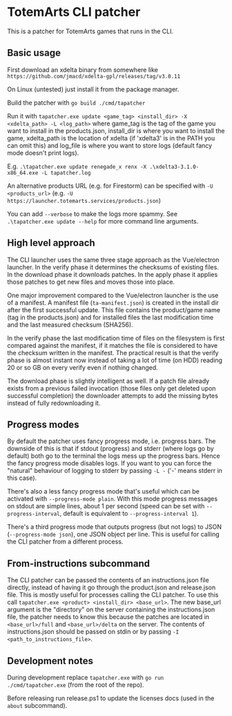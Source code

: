 # TotemArts CLI patcher

This is a patcher for TotemArts games that runs in the CLI.

## Basic usage

First download an xdelta binary from somewhere like `https://github.com/jmacd/xdelta-gpl/releases/tag/v3.0.11`

On Linux (untested) just install it from the package manager.

Build the patcher with `go build ./cmd/tapatcher`

Run it with `tapatcher.exe update <game_tag> <install_dir> -X <xdelta_path> -L <log_path>`
where game_tag is the tag of the game you want to install in the products.json, install_dir is where you want
to install the game, xdelta_path is the location of xdelta (if 'xdelta3' is in the PATH you can omit this)
and log_file is where you want to store logs (default fancy mode doesn't print logs).

E.g. `.\tapatcher.exe update renegade_x renx -X .\xdelta3-3.1.0-x86_64.exe -L tapatcher.log`

An alternative products URL (e.g. for Firestorm) can be specified with `-U <products_url>` (e.g.
`-U https://launcher.totemarts.services/products.json`)

You can add `--verbose` to make the logs more spammy. See `.\tapatcher.exe update --help` for more command
line arguments.

## High level approach

The CLI launcher uses the same three stage approach as the Vue/electron launcher. In the verify phase it
determines the checksums of existing files. In the download phase it downloads patches. In the apply phase
it applies those patches to get new files and moves those into place.

One major improvement compared to the Vue/electron launcher is the use of a manifest. A manifest file
(`ta-manifest.json`) is created in the install dir after the first successful update. This file contains the
product/game name (tag in the products.json) and for installed files the last modification time and the
last measured checksum (SHA256).

In the verify phase the last modification time of files on the filesystem is first compared against the
manifest, if it matches the file is considered to have the checksum written in the manifest. The practical
result is that the verify phase is almost instant now instead of taking a lot of time (on HDD) reading
20 or so GB on every verify even if nothing changed.

The download phase is slightly intelligent as well. If a patch file already exists from a previous failed
invocation (those files only get deleted upon successful completion) the downloader attempts to add the missing
bytes instead of fully redownloading it.

## Progress modes

By default the patcher uses fancy progress mode, i.e. progress bars. The downside of this is that if stdout
(progress) and stderr (where logs go by default) both go to the terminal the logs mess up the progress bars.
Hence the fancy progress mode disables logs. If you want to you can force the "natural" behaviour of logging
to stderr by passing `-L -` ('-' means stderr in this case).

There's also a less fancy progress mode that's useful which can be activated with `--progress-mode plain`.
With this mode progress messages on stdout are simple lines, about 1 per second (speed can be set with
`--progress-interval`, default is equivalent to `--progress-interval 1`).

There's a third progress mode that outputs progress (but not logs) to JSON (`--progress-mode json`), one
JSON object per line. This is useful for calling the CLI patcher from a different process.

## From-instructions subcommand

The CLI patcher can be passed the contents of an instructions.json file directly, instead of having it go
through the product.json and release.json file. This is mostly useful for processes calling the CLI patcher.
To use this call `tapatcher.exe <product> <install_dir> <base_url>`. The new base_url argument is the "directory"
on the server containing the instructions.json file, the patcher needs to know this because the patches are
located in `<base_url>/full` and `<base_url>/delta` on the server. The contents of instructions.json should be
passed on stdin or by passing `-I <path_to_instructions_file>`.

## Development notes

During development replace `tapatcher.exe` with `go run ./cmd/tapatcher.exe` (from the root of the repo).

Before releasing run release.ps1 to update the licenses docs (used in the `about` subcommand).
